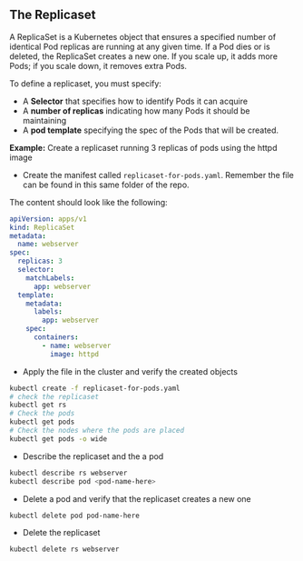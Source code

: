 ## The Replicaset
A ReplicaSet is a Kubernetes object that ensures a specified number of identical Pod replicas are running at any given time. If a Pod dies or is deleted, the ReplicaSet creates a new one. If you scale up, it adds more Pods; if you scale down, it removes extra Pods.

To define a replicaset, you must specify:
- A **Selector** that specifies how to identify Pods it can acquire
- A **number of replicas** indicating how many Pods it should be maintaining
- A **pod template** specifying the spec of the Pods that will be created.

**Example:** Create a replicaset running 3 replicas of pods using the httpd image

- Create the manifest called `replicaset-for-pods.yaml`. Remember the file can be found in this same folder of the repo.

The content should look like the following:

```yaml
apiVersion: apps/v1
kind: ReplicaSet
metadata:
  name: webserver
spec:
  replicas: 3
  selector: 
    matchLabels:
      app: webserver
  template:
    metadata:
      labels:
        app: webserver
    spec:
      containers:
        - name: webserver
          image: httpd
```

- Apply the file in the cluster and verify the created objects
```bash 
kubectl create -f replicaset-for-pods.yaml
# check the replicaset
kubectl get rs
# Check the pods
kubectl get pods
# Check the nodes where the pods are placed
kubectl get pods -o wide
```

- Describe the replicaset and the a pod
```bash
kubectl describe rs webserver 
kubectl describe pod <pod-name-here>
```
- Delete a pod and verify that the replicaset creates a new one
```bash
kubectl delete pod pod-name-here
```

- Delete the replicaset
```bash
kubectl delete rs webserver
```
 
